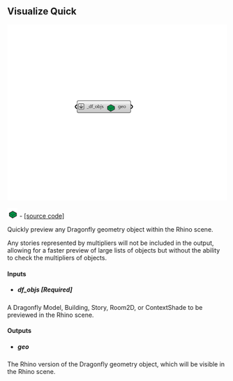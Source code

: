 ## Visualize Quick

![](../../images/components/Visualize_Quick.png)

![](../../images/icons/Visualize_Quick.png) - [[source code]](https://github.com/ladybug-tools/dragonfly-grasshopper/blob/master/dragonfly_grasshopper/src//DF%20Visualize%20Quick.py)


Quickly preview any Dragonfly geometry object within the Rhino scene. 

Any stories represented by multipliers will not be included in the output, allowing for a faster preview of large lists of objects but without the ability to check the multipliers of objects. 



#### Inputs
* ##### df_objs [Required]
A Dragonfly Model, Building, Story, Room2D, or ContextShade to be previewed in the Rhino scene. 

#### Outputs
* ##### geo
The Rhino version of the Dragonfly geometry object, which will be visible in the Rhino scene. 